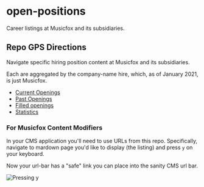 # open-positions
Career listings at Musicfox and its subsidiaries.

## Repo GPS Directions

Navigate specific hiring position content at Musicfox and its subsidiaries.

Each are aggregated by the company-name hire, which, as of January 2021, is just Musicfox.

- [Current Openings](/current)
- [Past Openings](/past)
- [Filled openings](/filled)
- [Statistics](/stats)

### For Musicfox Content Modifiers

In your CMS application you'll need to use URLs from this repo. Specifically, 
navigate to mardown page you'd like to display (the listing) and press `y` on your
keyboard. 

Now your url-bar has a "safe" link you can place into the sanity CMS url bar.

![Pressing `y`](/assets/Kapture%202021-01-25%20at%2014.27.27.gif)

